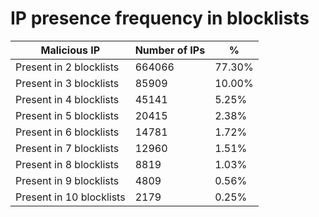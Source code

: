 # IP presence frequency in blocklists
| Malicious IP | Number of IPs | % |
|----|----|----|
| Present in 2 blocklists | 664066 | 77.30% |
| Present in 3 blocklists | 85909 | 10.00% |
| Present in 4 blocklists | 45141 | 5.25% |
| Present in 5 blocklists | 20415 | 2.38% |
| Present in 6 blocklists | 14781 | 1.72% |
| Present in 7 blocklists | 12960 | 1.51% |
| Present in 8 blocklists | 8819 | 1.03% |
| Present in 9 blocklists | 4809 | 0.56% |
| Present in 10 blocklists | 2179 | 0.25% |

